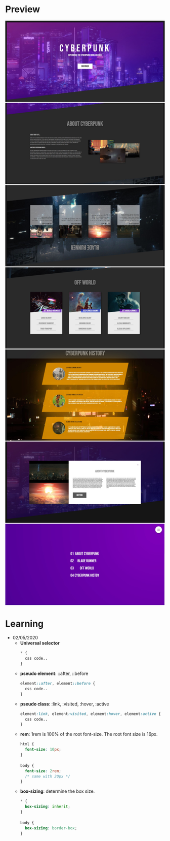 # Preview
![Image](https://github.com/ionianthales/web-portfolio/blob/master/cyberpunk/images/screenshot_01.JPG?raw=true)
![Image](https://github.com/ionianthales/web-portfolio/blob/master/cyberpunk/images/screenshot_02.JPG?raw=true)
![Image](https://github.com/ionianthales/web-portfolio/blob/master/cyberpunk/images/screenshot_03.JPG?raw=true)
![Image](https://github.com/ionianthales/web-portfolio/blob/master/cyberpunk/images/screenshot_04.JPG?raw=true)
![Image](https://github.com/ionianthales/web-portfolio/blob/master/cyberpunk/images/screenshot_05.jpg?raw=true)
![Image](https://github.com/ionianthales/web-portfolio/blob/master/cyberpunk/images/screenshot_06.JPG?raw=true)
![Image](https://github.com/ionianthales/web-portfolio/blob/master/cyberpunk/images/screenshot_07.JPG?raw=true)

# Learning
* 02/05/2020
  * **Universal selector**
    ```css
    * {
      css code..
    }
    ```
  * **pseudo element**: ::after, ::before
    ```css
    element::after, element::before {
      css code..
    }
    ```
  * **pseudo class**: :link, :visited, :hover, :active
    ```css
    element:link, element:visited, element:hover, element:active {
      css code..
    }
    ```
  * **rem**: 1rem is 100% of the root font-size.
  The root font size is 16px.
    ```css
    html {
      font-size: 10px;
    }
    
    body {
      font-size: 2rem;
      /* same with 20px */
    }
    ```
  * **box-sizing**: determine the box size.
    ```css
    * {
      box-sizing: inherit;
    }
    
    body {
      box-sizing: border-box;
    }
    ```
    
